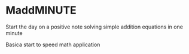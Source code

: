 # MaddMINUTE
Start the day on a positive note solving simple addition equations in one minute

Basica start to speed math application
